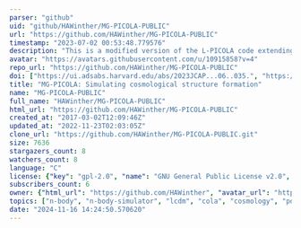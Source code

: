 ```yaml
---
parser: "github"
uid: "github/HAWinther/MG-PICOLA-PUBLIC"
url: "https://github.com/HAWinther/MG-PICOLA-PUBLIC"
timestamp: "2023-07-02 00:53:48.779576"
description: "This is a modified version of the L-PICOLA code extending the COLA approach for simulating cosmological structure formation to theories that exhibit scale-dependent growth. It can compute matter power-spectra (CDM and total), redshift-space multipole power-spectra P0,P2,P4 and do halofinding on the fly. It can also include the effects of massive neutrinos on structure formation."
avatar: "https://avatars.githubusercontent.com/u/10915858?v=4"
repo_url: "https://github.com/HAWinther/MG-PICOLA-PUBLIC"
doi: ["https://ui.adsabs.harvard.edu/abs/2023JCAP...06..035.", "https://ui.adsabs.harvard.edu/abs/2017JCAP...08..006W", "https://ui.adsabs.harvard.edu/abs/2023ascl.soft06048W/abstract"]
title: "MG-PICOLA: Simulating cosmological structure formation"
name: "MG-PICOLA-PUBLIC"
full_name: "HAWinther/MG-PICOLA-PUBLIC"
html_url: "https://github.com/HAWinther/MG-PICOLA-PUBLIC"
created_at: "2017-03-02T12:09:46Z"
updated_at: "2022-11-23T02:03:05Z"
clone_url: "https://github.com/HAWinther/MG-PICOLA-PUBLIC.git"
size: 7636
stargazers_count: 8
watchers_count: 8
language: "C"
license: {"key": "gpl-2.0", "name": "GNU General Public License v2.0", "spdx_id": "GPL-2.0", "url": "https://api.github.com/licenses/gpl-2.0", "node_id": "MDc6TGljZW5zZTg="}
subscribers_count: 6
owner: {"html_url": "https://github.com/HAWinther", "avatar_url": "https://avatars.githubusercontent.com/u/10915858?v=4", "login": "HAWinther", "type": "User"}
topics: ["n-body", "n-body-simulator", "lcdm", "cola", "cosmology", "power-spectrum", "growth-factor"]
date: "2024-11-16 14:24:50.570620"
---
```

